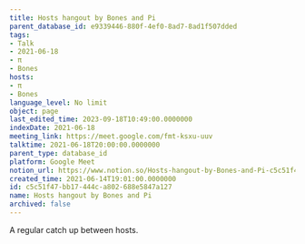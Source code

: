 ```yaml
---
title: Hosts hangout by Bones and Pi
parent_database_id: e9339446-880f-4ef0-8ad7-8ad1f507dded
tags:
- Talk
- 2021-06-18
- π
- Bones
hosts:
- π
- Bones
language_level: No limit
object: page
last_edited_time: 2023-09-18T10:49:00.0000000
indexDate: 2021-06-18
meeting_link: https://meet.google.com/fmt-ksxu-uuv
talktime: 2021-06-18T20:00:00.0000000
parent_type: database_id
platform: Google Meet
notion_url: https://www.notion.so/Hosts-hangout-by-Bones-and-Pi-c5c51f47bb17444ca802688e5847a127
created_time: 2021-06-14T19:01:00.0000000
id: c5c51f47-bb17-444c-a802-688e5847a127
name: Hosts hangout by Bones and Pi
archived: false
---
```


A regular catch up between hosts.


